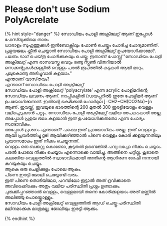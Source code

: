 # Please don't use Sodium PolyAcrelate

{% hint style="danger" %}
സോഡിയം പോളി അക്രിലേറ്റ് ആണ് ഇപ്പോൾ ഫേസ്ബുക്കിലെ  താരം   
ധാരാളം സുഹൃത്തുക്കൾ ഇൻബോക്സിലും  ഫോൺ ചെയ്തും   ചോദിച്ച ചോദ്യമാണിത്.   പ്രളയജലം ക്ലീൻ ചെയ്യാൻ സോഡിയം പോളി അക്രിലേറ്റ് ഉപയോഗിക്കാമോ?.  പലരും ടാഗ് ചെയ്‌തു ചോദിക്കുകയും ചെയ്തു,   ഇതാണ് പോസ്റ്റ് "സോഡിയം പോളി അക്രിലേറ്റ് എന്ന രാസവസ്തു വെറും രണ്ടു സ്പൂൺ വിതറിയാൽ സെക്കന്റുകൾക്കുള്ളിൽ വെള്ളം പരൽ രൂപത്തിൽ കട്ടകൾ ആയി മാറും. ചൂലുകൊണ്ടു അടിച്ചുവാരി കളയാം."    
എന്താണ് വാസ്‌തവം?   
എന്താണ് സോഡിയം പോളി അക്രിലേറ്റ്  
സോഡിയം പോളി അക്രിലേറ്റ് 'polyacrylate' എന്ന acrylic പോളിമറിന്റെ സോഡിയം ലവണം ആണ്. നാപ്പികളിൽ \(ഡയപ്പറിൽ\) ഇതേ പോളിമർ ആണ് ഉപയോഗിക്കുന്നത്. ഇതിന്റെ കെമിക്കൽ ഫോർമുല  \[−CH2−CH\(CO2Na\)−\]n ആണ്. ഇവയ്ക്ക്, ഇവയുടെ ഭാരത്തിന്റെ 200 മുതൽ 300 ഇരട്ടിയോളം വെള്ളം വലിച്ചെടുക്കാൻ പറ്റും. സോഡീയം പോളീ അക്രിലേറ്റ് വലിയ അപകടകാരി  അല്ല. അപ്പോൾ പ്രളയ ജലം കളയാൻ ഇത് ഉപയോഗിക്കരുതോ എന്ന ചോദ്യം സ്വാഭാവികം.  
അപ്പോൾ പ്രശനം എന്താണ്? പക്ഷെ ഇത് പ്രായോഗികം അല്ല.   ഇത് വെള്ളവും ആയി പ്രവർത്തിച്ചു gel ആയിക്കഴിഞ്ഞാൽ പിന്നെ വെള്ളം കോരി ക്കളയുന്നതിലും പ്രയാസമാകും ഇത് നീക്കം ചെയ്യുന്നത്.   
വെള്ളം ഒരു ബക്കറ്റു കൊണ്ടോ, കൂടുതൽ ഉണ്ടെങ്കിൽ പമ്പു വച്ചോ നീക്കം ചെയ്യാം.   
പരൽ പോലെ നീക്കം ചെയ്യാം എന്നൊക്കെ വായിച്ചു. അങ്ങിനെ പറ്റില്ല. കൂടാതെ കലങ്ങിയ വെള്ളത്തിൽ സ്വാഭാവികമായി അതിന്റെ ആഗിരണ ശേഷി നന്നായി കുറയുകയും ചെയ്യും.   
ആകെ ഒരു ചെളിക്കുളം പോലെ ആകും.   
പിന്നെ ഇരട്ടി ജോലി ചെയ്യേണ്ടി വരും.    
ഇത് പിന്നെ തൊടിയിലോ, പറമ്പിലോ ഇട്ടാൽ അത് ദ്രവിക്കാതെ അവിടെക്കിടക്കും അതും വലിയ പരിസ്ഥിതി പ്രശ്നം ഉണ്ടാക്കും.    
ചുരുക്കിപ്പറഞ്ഞാൽ വെള്ളം, വെള്ളമായി തന്നെ കോരിക്കളയാം അത് മണ്ണിൽ അലിഞ്ഞു പൊയ്ക്കൊള്ളും.   
സോഡീയം പോളീ അക്രിലേറ്റ് വെള്ളത്തിൽ ആഡ് ചെയ്തു പരിസ്ഥിതി മലിനമാക്കുക മാത്രമല്ല, ജോലിയും ഇരട്ടി ആക്കും.  
  
{% endhint %}

